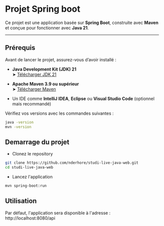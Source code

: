 # Projet Spring boot

Ce projet est une application basée sur **Spring Boot**, construite avec **Maven** et conçue pour fonctionner avec **Java 21**.

---

## Prérequis

Avant de lancer le projet, assurez-vous d’avoir installé :

- **Java Development Kit (JDK) 21**  
  ➤ [Télécharger JDK 21](https://www.graalvm.org/downloads/)

- **Apache Maven 3.9 ou supérieur**  
  ➤ [Télécharger Maven](https://maven.apache.org/download.cgi)

- Un IDE comme **IntelliJ IDEA**, **Eclipse** ou **Visual Studio Code** (optionnel mais recommandé)

Vérifiez vos versions avec les commandes suivantes :

```bash
java -version
mvn -version
```

## Demarrage du projet

- Clonez le repository
```bash
git clone https://github.com/nderhore/studi-live-java-web.git
cd studi-live-java-web
```

- Lancez l'application
```bash
mvn spring-boot:run
```

## Utilisation

Par défaut, l'application sera disponible à l'adresse : http://localhost:8080/api